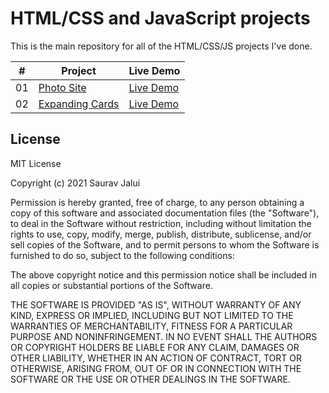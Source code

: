 # HTML/CSS and JavaScript projects

This is the main repository for all of the HTML/CSS/JS projects I've done.

|  #  | Project                                                           | Live Demo                                                   |
| :-: | ----------------------------------------------------------------- | ----------------------------------------------------------- |
| 01  | [Photo Site](https://github.com/SauravJalui/photo-site)           | [Live Demo](https://sauravjalui.github.io/photo-site/)      |
| 02  | [Expanding Cards](https://github.com/SauravJalui/expanding-cards) | [Live Demo](https://sauravjalui.github.io/expanding-cards/) |

## License

MIT License

Copyright (c) 2021 Saurav Jalui

Permission is hereby granted, free of charge, to any person obtaining a copy
of this software and associated documentation files (the "Software"), to deal
in the Software without restriction, including without limitation the rights
to use, copy, modify, merge, publish, distribute, sublicense, and/or sell
copies of the Software, and to permit persons to whom the Software is
furnished to do so, subject to the following conditions:

The above copyright notice and this permission notice shall be included in all
copies or substantial portions of the Software.

THE SOFTWARE IS PROVIDED "AS IS", WITHOUT WARRANTY OF ANY KIND, EXPRESS OR
IMPLIED, INCLUDING BUT NOT LIMITED TO THE WARRANTIES OF MERCHANTABILITY,
FITNESS FOR A PARTICULAR PURPOSE AND NONINFRINGEMENT. IN NO EVENT SHALL THE
AUTHORS OR COPYRIGHT HOLDERS BE LIABLE FOR ANY CLAIM, DAMAGES OR OTHER
LIABILITY, WHETHER IN AN ACTION OF CONTRACT, TORT OR OTHERWISE, ARISING FROM,
OUT OF OR IN CONNECTION WITH THE SOFTWARE OR THE USE OR OTHER DEALINGS IN THE
SOFTWARE.
